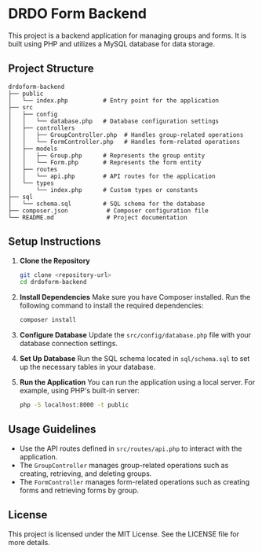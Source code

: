# DRDO Form Backend

This project is a backend application for managing groups and forms. It is built using PHP and utilizes a MySQL database for data storage.

## Project Structure

```
drdoform-backend
├── public
│   └── index.php          # Entry point for the application
├── src
│   ├── config
│   │   └── database.php   # Database configuration settings
│   ├── controllers
│   │   ├── GroupController.php  # Handles group-related operations
│   │   └── FormController.php   # Handles form-related operations
│   ├── models
│   │   ├── Group.php      # Represents the group entity
│   │   └── Form.php       # Represents the form entity
│   ├── routes
│   │   └── api.php        # API routes for the application
│   └── types
│       └── index.php      # Custom types or constants
├── sql
│   └── schema.sql         # SQL schema for the database
├── composer.json           # Composer configuration file
└── README.md               # Project documentation
```

## Setup Instructions

1. **Clone the Repository**
   ```bash
   git clone <repository-url>
   cd drdoform-backend
   ```

2. **Install Dependencies**
   Make sure you have Composer installed. Run the following command to install the required dependencies:
   ```bash
   composer install
   ```

3. **Configure Database**
   Update the `src/config/database.php` file with your database connection settings.

4. **Set Up Database**
   Run the SQL schema located in `sql/schema.sql` to set up the necessary tables in your database.

5. **Run the Application**
   You can run the application using a local server. For example, using PHP's built-in server:
   ```bash
   php -S localhost:8000 -t public
   ```

## Usage Guidelines

- Use the API routes defined in `src/routes/api.php` to interact with the application.
- The `GroupController` manages group-related operations such as creating, retrieving, and deleting groups.
- The `FormController` manages form-related operations such as creating forms and retrieving forms by group.

## License

This project is licensed under the MIT License. See the LICENSE file for more details.